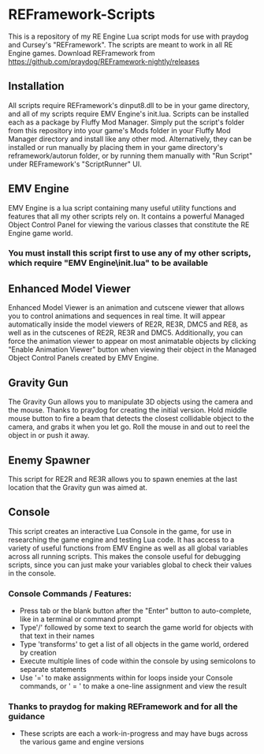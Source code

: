 # REFramework-Scripts

This is a repository of my RE Engine Lua script mods for use with praydog and Cursey's "REFramework". 
The scripts are meant to work in all RE Engine games.
Download REFramework from https://github.com/praydog/REFramework-nightly/releases

## Installation
All scripts require REFramework's dinput8.dll to be in your game directory, and all of my scripts require EMV Engine's init.lua.
Scripts can be installed each as a package by Fluffy Mod Manager. Simply put the script's folder from this repository into your game's Mods folder in your Fluffy Mod Manager directory and install like any other mod.
Alternatively, they can be installed or run manually by placing them in your game directory's reframework/autorun folder, or by running them manually with "Run Script" under REFramework's "ScriptRunner" UI.

## EMV Engine
EMV Engine is a lua script containing many useful utility functions and features that all my other scripts rely on.
It contains a powerful Managed Object Control Panel for viewing the various classes that constitute the RE Engine game world.
### You must install this script first to use any of my other scripts, which require "EMV Engine\init.lua" to be available

## Enhanced Model Viewer
Enhanced Model Viewer is an animation and cutscene viewer that allows you to control animations and sequences in real time. 
It will appear automatically inside the model viewers of RE2R, RE3R, DMC5 and RE8, as well as in the cutscenes of RE2R, RE3R and DMC5.
Additionally, you can force the animation viewer to appear on most animatable objects by clicking "Enable Animation Viewer" button when viewing their object in the Managed Object Control Panels created by EMV Engine.

## Gravity Gun
The Gravity Gun allows you to manipulate 3D objects using the camera and the mouse. Thanks to praydog for creating the initial version.
Hold middle mouse button to fire a beam that detects the closest collidable object to the camera, and grabs it when you let go.
Roll the mouse in and out to reel the object in or push it away.

## Enemy Spawner
This script for RE2R and RE3R allows you to spawn enemies at the last location that the Gravity gun was aimed at.

## Console
This script creates an interactive Lua Console in the game, for use in researching the game engine and testing Lua code. 
It has access to a variety of useful functions from EMV Engine as well as all global variables across all running scripts. 
This makes the console useful for debugging scripts, since you can just make your variables global to check their values in the console.
### Console Commands / Features:
* Press tab or the blank button after the "Enter" button to auto-complete, like in a terminal or command prompt
* Type'/' followed by some text to search the game world for objects with that text in their names
* Type 'transforms' to get a list of all objects in the game world, ordered by creation
* Execute multiple lines of code within the console by using semicolons to separate statements
* Use '=' to make assignments within for loops inside your Console commands, or ' = ' to make a one-line assignment and view the result

### Thanks to praydog for making REFramework and for all the guidance
* These scripts are each a work-in-progress and may have bugs across the various game and engine versions
